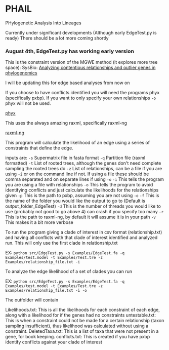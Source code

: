 # PHAIL
PHylogenetic Analysis Into Lineages

Currently under significant developments (Although early EdgeTest.py is ready)
There should be a lot more coming shortly

### August 4th, EdgeTest.py has working early version

This is the constraint version of the MGWE method (it explores more tree space): 
SysBio: [Analyzing contentious relationships and outlier genes in phylogenomics](https://academic.oup.com/sysbio/advance-article/doi/10.1093/sysbio/syy043/5034973)

I will be updating this for edge based analyses from now on

If you choose to have conflicts identified you will need the programs phyx (specifically pxbp). If you want to only specify your own relationships `-o` phyx will not be used.

[phyx](https://github.com/FePhyFoFum/phyx)

This uses the always amazing raxml, specifically raxml-ng

[raxml-ng](https://github.com/amkozlov/raxml-ng)

This program will calculate the likelihood of an edge using a series of constraints that define the edge.

inputs are:
`-s` Supermatrix file in fasta format
`-q` Partition file (raxml formatted)
`-t` List of rooted trees, although the genes don't need complete sampling the rooted trees do
`-z` List of relationships, can be a file if you are using `-i` or on the command line if not. If using a file these should be comma separated and on separate lines if using `-o`
`-i` This tells the program you are using a file with relationships
`-o` This tells the program to avoid identifying conflicts and just calculate the likelihoods for the relationships given
`-p` This is the path to pxbp, assuming you are not using `-o`
`-f` This is the name of the folder you would like the output to go to (Default is output_folder_EdgeTest)
`-d` This is the number of threads you would like to use (probably not good to go above 4) can crash if you specify too many
`-r` This is the path to raxml-ng, by default it will assume it is in your path
`-v` This makes it a bit more verbose

To run the program giving a clade of interest in csv format (relationship.txt) and having all conflicts with that clade of interest identified and analyzed run. This will only use the first clade in relationship.txt

EX: `python src/EdgeTest.py -s Examples/EdgeTest.fa -q Examples/test.model -t Examples/Test.tre -z Examples/relationship_file.txt -i`

To analyze the edge likelihood of a set of clades you can run

EX: `python src/EdgeTest.py -s Examples/EdgeTest.fa -q Examples/test.model -t Examples/Test.tre -z Examples/relationship_file.txt -i -o`

The outfolder will contain

Likelihoods.txt: This is all the likelihoods for each constraint of each edge, along with a likelihood for if the genes had no constraints
untestable.txt: This is when a constraint could not be made for a certain relationship (taxon sampling insufficient), thus likelihood was calculated without using a constraint.
DeletedTaxa.txt: This is a list of taxa that were not present in a gene, for book keeping.
conflicts.txt: This is created if you have pxbp identify conflicts against your clade of interest
